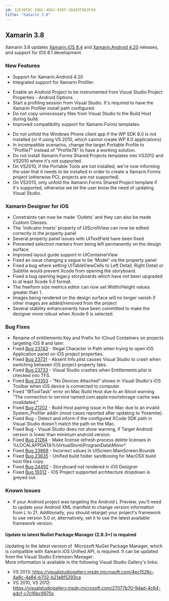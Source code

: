 ```yaml
---
id: 12E30FDC-58DC-4D63-95DF-3D483F063F50
title: "Xamarin 3.8"
---
```


<html>
<head>
<meta content="text/html; charset=ISO-8859-1" http-equiv="content-type">
<title></title>
</head>
<body>
<meta http-equiv="Content-Type" content="text/html; charset=utf-8">



<h2><a name="0" id="0">Xamarin 3.8</a></h2>
<p>
<a name="0" id="0">Xamarin 3.8 updates
</a><a href="/releases/ios/xamarin.ios_8/xamarin.ios_8.4/#6">Xamarin.iOS
8.4</a> and
<a href="/releases/android/xamarin.android_4/xamarin.android_4.20/">Xamarin.Android
4.20</a> releases,
and support for iOS 8.1 development.
</p>

<h3>New Features</h3>
<ul>
<li>Support for Xamarin.Android 4.20</li>
<li>Integrated support for Xamarin Profiler:</li>
<ul>


</ul><li>Enable an Android Project to be instrumented from Visual Studio
Project Properties - Android Options.<br>
</li><li>Start a profiling session from Visual Studio. It's required to
have the Xamarin Profiler install path configured.<br>
</li>
<li>Do not copy unnecessary files from Visual Studio to the Build
Host during build.</li>
<li>Improved compatibility support for Xamarin.Forms templates:</li>
<ul>





</ul><li>Do not unfold the Windows Phone client app if the WP SDK 8.0 is
not installed (or if using VS 2010, which cannot create WP 8.0
applications) </li><li>In incompatible scenarios, change the target Portable Profile
to "Profile7" instead of "Profile78" to have a working solution. </li><li>Do not install Xamarin.Forms Shared Projects templates into
VS2012 and VS2010 where it's not supported.</li><li>On VS2010, if the Portable Tools are not installed, we're now
informing the user that it needs to be installed in order to create a
Xamarin.Forms project (otherwise PCL projects are not supported). </li><li>On VS2013, only unfold the Xamarin.Forms Shared Project
template if it's supported, otherwise we let the user know the need of
updating Visual Studio.</li>
</ul>
<ul>
</ul>

<h3>Xamarin Designer for iOS</h3>
<ul>
  <li>Constraints can now be made 'Outlets' and they can also be made Custom Classes.
  </li><li>The 'Indicator Insets' property of UIScrollView can now be edited correctly in the property panel
  </li><li>Several property panel issues with UITextField have been fixed
  </li><li>Prevented selection markers from being left permanently on the design surface
  </li><li>Improved layout guide support in UIContainerView
  </li><li>Fixed an issue changing a segue to be 'Model' via the property panel
  </li><li>Fixed a bug where setting UITableViewCells to Left Detail, Right Detail or Subtitle would prevent Xcode from opening the storyboard.
  </li><li>Fixed a bug opening legacy storyboards which have not been upgraded to at least Xcode 5.0 format.
  </li><li>The freeform size metrics editor can now set Width/Height values greater than 1.
  </li><li>Images being rendered on the design surface will no longer vanish if other images are added/removed from the project
  </li><li>Several stability enhancements have been committed to make the designer more robust when Xcode 6 is selected.
</li></ul>

<h3>Bug Fixes</h3>
<ul>
<li>Rename of entitlements Key and Prefix for iCloud Containers on
projects targeting iOS 8 and later.</li>
<li>Fixed <a href="https://bugzilla.xamarin.com/show_bug.cgi?id=23743">Bug 23743</a>
- Illegal Character in Path when trying to open iOS Application panel
on iOS project properties.</li>
<li>Fixed <a href="https://bugzilla.xamarin.com/show_bug.cgi?id=23731">Bug 23731</a>
- Absent Info.plist causes Visual Studio to crash when switching
between iOS project property tabs.</li>
<li>Fixed <a href="https://bugzilla.xamarin.com/show_bug.cgi?id=23733">Bug 23733</a>
- Visual Studio crashes when Entitlements.plist is checked into TFS.</li>
<li>Fixed <a href="https://bugzilla.xamarin.com/show_bug.cgi?id=23353">Bug 23353</a>
- "No Devices Attached" shows in Visual Studio's iOS Toolbar when iOS
device is connected to computer.</li>
<li>Fixed "IBToolTask" error on Mac Build Host due to an Ibtool
warning
"The connection to service named com.apple.nsurlstorage-cache was
invalidated."</li>
<li>Fixed <a href="https://bugzilla.xamarin.com/show_bug.cgi?id=21202">Bug 21202</a>
- Build Host pairing issue in the Mac due to an invalid System_Profiler
addin (most cases reported after updating to Yosemite).</li>
<li>Fixed Bug - Detect and inform if the configured XCode SDK path in
Visual Studio doesn't match the path on the Mac.&nbsp;</li>
<li>Fixed Bug - Visual Studio does not show warning, if Target
Android version is lower than minimum android version.</li>
<li>Fixed <a href="https://bugzilla.xamarin.com/show_bug.cgi?id=21284">Bug 21284</a>
- Make license refresh process delete
licenses in %LOCALAPPDATA%\VirtualStore\ProgramData\Mono*</li>
<li>Fixed <a href="https://bugzilla.xamarin.com/show_bug.cgi?id=23868">Bug 23868</a>
- Incorrect values in UIScreen.MainScreen.Bounds</li>
<li>Fixed <a href="https://bugzilla.xamarin.com/show_bug.cgi?id=23635">Bug 23635</a>
- Unified build folder sandboxing for MacOSX build host files copy.</li>
<li>Fixed <a href="https://bugzilla.xamarin.com/show_bug.cgi?id=24492">Bug 24492</a>
- Storyboard not rendered in iOS Designer</li>
<li>Fixed <a href="https://bugzilla.xamarin.com/show_bug.cgi?id=19312">Bug 19312</a>
- iOS Project supported architecture dropdown is greyed out.</li>
</ul>

<h3>Known Issues</h3>
<ul>
<li>If your Android project was targeting the Android L Preview,
you'll
need to update your Android XML manifest to change version information
from L to 21. Additionally, you should retarget your project's
framework to use version 5.0 or, alternatively, set it to use the
latest available framework version.</li>
</ul>
<h4>Update to latest NuGet Package Manager (2.8.3+) is required<br>
</h4>
<p>Updating to the latest version of&nbsp; Microsoft NuGet Package
Manager, which is compatible with Xamarin.iOS Unified API, is required.
It can be updated from the Visual Studio Extension Manager.<br>
More information is available in the following Visual Studio Gallery's
links:</p>
<ul>
<li>VS 2013:<a href="https://visualstudiogallery.msdn.microsoft.com/4ec1526c-4a8c-4a84-b702-b21a8f5293ca">
https://visualstudiogallery.msdn.microsoft.com/4ec1526c-4a8c-4a84-b702-b21a8f5293ca</a></li>
<li>VS 2010, VS 2012: <a href="https://visualstudiogallery.msdn.microsoft.com/27077b70-9dad-4c64-adcf-c7cf6bc9970c">https://visualstudiogallery.msdn.microsoft.com/27077b70-9dad-4c64-adcf-c7cf6bc9970c</a></li>
</ul>
<p><br>
</p>
</body>
</html>
